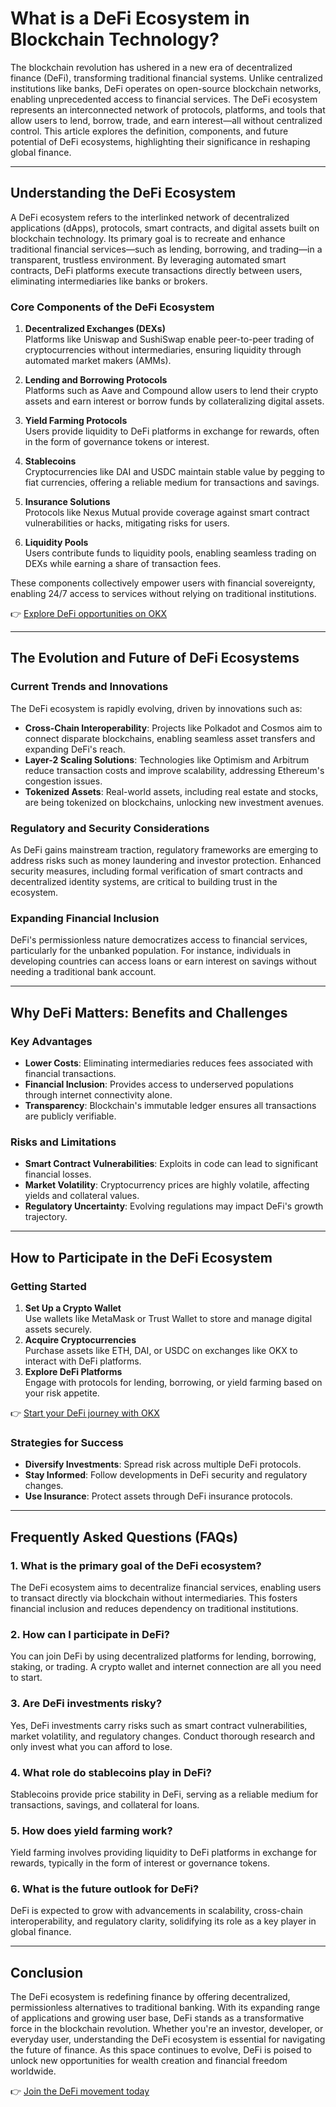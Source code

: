 # What is a DeFi Ecosystem in Blockchain Technology?

The blockchain revolution has ushered in a new era of decentralized finance (DeFi), transforming traditional financial systems. Unlike centralized institutions like banks, DeFi operates on open-source blockchain networks, enabling unprecedented access to financial services. The DeFi ecosystem represents an interconnected network of protocols, platforms, and tools that allow users to lend, borrow, trade, and earn interest—all without centralized control. This article explores the definition, components, and future potential of DeFi ecosystems, highlighting their significance in reshaping global finance.

---

## Understanding the DeFi Ecosystem

A DeFi ecosystem refers to the interlinked network of decentralized applications (dApps), protocols, smart contracts, and digital assets built on blockchain technology. Its primary goal is to recreate and enhance traditional financial services—such as lending, borrowing, and trading—in a transparent, trustless environment. By leveraging automated smart contracts, DeFi platforms execute transactions directly between users, eliminating intermediaries like banks or brokers.

### Core Components of the DeFi Ecosystem

1. **Decentralized Exchanges (DEXs)**  
   Platforms like Uniswap and SushiSwap enable peer-to-peer trading of cryptocurrencies without intermediaries, ensuring liquidity through automated market makers (AMMs).

2. **Lending and Borrowing Protocols**  
   Platforms such as Aave and Compound allow users to lend their crypto assets and earn interest or borrow funds by collateralizing digital assets.

3. **Yield Farming Protocols**  
   Users provide liquidity to DeFi platforms in exchange for rewards, often in the form of governance tokens or interest.

4. **Stablecoins**  
   Cryptocurrencies like DAI and USDC maintain stable value by pegging to fiat currencies, offering a reliable medium for transactions and savings.

5. **Insurance Solutions**  
   Protocols like Nexus Mutual provide coverage against smart contract vulnerabilities or hacks, mitigating risks for users.

6. **Liquidity Pools**  
   Users contribute funds to liquidity pools, enabling seamless trading on DEXs while earning a share of transaction fees.

These components collectively empower users with financial sovereignty, enabling 24/7 access to services without relying on traditional institutions.

👉 [Explore DeFi opportunities on OKX](https://bit.ly/okx-bonus)

---

## The Evolution and Future of DeFi Ecosystems

### Current Trends and Innovations

The DeFi ecosystem is rapidly evolving, driven by innovations such as:

- **Cross-Chain Interoperability**: Projects like Polkadot and Cosmos aim to connect disparate blockchains, enabling seamless asset transfers and expanding DeFi's reach.
- **Layer-2 Scaling Solutions**: Technologies like Optimism and Arbitrum reduce transaction costs and improve scalability, addressing Ethereum's congestion issues.
- **Tokenized Assets**: Real-world assets, including real estate and stocks, are being tokenized on blockchains, unlocking new investment avenues.

### Regulatory and Security Considerations

As DeFi gains mainstream traction, regulatory frameworks are emerging to address risks such as money laundering and investor protection. Enhanced security measures, including formal verification of smart contracts and decentralized identity systems, are critical to building trust in the ecosystem.

### Expanding Financial Inclusion

DeFi's permissionless nature democratizes access to financial services, particularly for the unbanked population. For instance, individuals in developing countries can access loans or earn interest on savings without needing a traditional bank account.

---

## Why DeFi Matters: Benefits and Challenges

### Key Advantages

- **Lower Costs**: Eliminating intermediaries reduces fees associated with financial transactions.
- **Financial Inclusion**: Provides access to underserved populations through internet connectivity alone.
- **Transparency**: Blockchain's immutable ledger ensures all transactions are publicly verifiable.

### Risks and Limitations

- **Smart Contract Vulnerabilities**: Exploits in code can lead to significant financial losses.
- **Market Volatility**: Cryptocurrency prices are highly volatile, affecting yields and collateral values.
- **Regulatory Uncertainty**: Evolving regulations may impact DeFi's growth trajectory.

---

## How to Participate in the DeFi Ecosystem

### Getting Started

1. **Set Up a Crypto Wallet**  
   Use wallets like MetaMask or Trust Wallet to store and manage digital assets securely.
2. **Acquire Cryptocurrencies**  
   Purchase assets like ETH, DAI, or USDC on exchanges like OKX to interact with DeFi platforms.
3. **Explore DeFi Platforms**  
   Engage with protocols for lending, borrowing, or yield farming based on your risk appetite.

👉 [Start your DeFi journey with OKX](https://bit.ly/okx-bonus)

### Strategies for Success

- **Diversify Investments**: Spread risk across multiple DeFi protocols.
- **Stay Informed**: Follow developments in DeFi security and regulatory changes.
- **Use Insurance**: Protect assets through DeFi insurance protocols.

---

## Frequently Asked Questions (FAQs)

### 1. What is the primary goal of the DeFi ecosystem?  
The DeFi ecosystem aims to decentralize financial services, enabling users to transact directly via blockchain without intermediaries. This fosters financial inclusion and reduces dependency on traditional institutions.

### 2. How can I participate in DeFi?  
You can join DeFi by using decentralized platforms for lending, borrowing, staking, or trading. A crypto wallet and internet connection are all you need to start.

### 3. Are DeFi investments risky?  
Yes, DeFi investments carry risks such as smart contract vulnerabilities, market volatility, and regulatory changes. Conduct thorough research and only invest what you can afford to lose.

### 4. What role do stablecoins play in DeFi?  
Stablecoins provide price stability in DeFi, serving as a reliable medium for transactions, savings, and collateral for loans.

### 5. How does yield farming work?  
Yield farming involves providing liquidity to DeFi platforms in exchange for rewards, typically in the form of interest or governance tokens.

### 6. What is the future outlook for DeFi?  
DeFi is expected to grow with advancements in scalability, cross-chain interoperability, and regulatory clarity, solidifying its role as a key player in global finance.

---

## Conclusion

The DeFi ecosystem is redefining finance by offering decentralized, permissionless alternatives to traditional banking. With its expanding range of applications and growing user base, DeFi stands as a transformative force in the blockchain revolution. Whether you're an investor, developer, or everyday user, understanding the DeFi ecosystem is essential for navigating the future of finance. As this space continues to evolve, DeFi is poised to unlock new opportunities for wealth creation and financial freedom worldwide.

👉 [Join the DeFi movement today](https://bit.ly/okx-bonus)